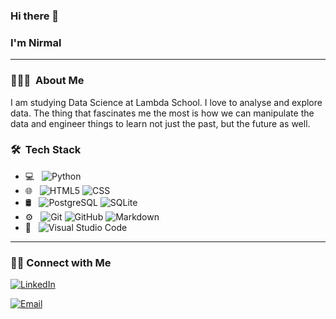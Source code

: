 ### Hi there 👋

### I'm Nirmal
***

### 👨🏻‍💻 &nbsp;About Me
I am studying Data Science at Lambda School. I love to analyse and explore data. The thing that fascinates me the most is how we can manipulate the data and engineer things to learn not just the past, but the future as well. 


### 🛠 &nbsp;Tech Stack

- 💻 &nbsp;
  ![Python](https://img.shields.io/badge/-Python-333333?style=flat&logo=python)
- 🌐 &nbsp;
  ![HTML5](https://img.shields.io/badge/-HTML5-333333?style=flat&logo=HTML5)
  ![CSS](https://img.shields.io/badge/-CSS-333333?style=flat&logo=CSS3&logoColor=1572B6)
- 🛢 &nbsp;
  ![PostgreSQL](https://img.shields.io/badge/-PostgreSQL-333333?style=flat&logo=PostgreSQL&logoColor=1572B6)
  ![SQLite](https://img.shields.io/badge/-SQLite-333333?style=flat&logo=SQLite&logoColor=1572B6)
- ⚙️ &nbsp;
  ![Git](https://img.shields.io/badge/-Git-333333?style=flat&logo=git)
  ![GitHub](https://img.shields.io/badge/-GitHub-333333?style=flat&logo=github)
  ![Markdown](https://img.shields.io/badge/-Markdown-333333?style=flat&logo=markdown)
- 🔧 &nbsp;
  ![Visual Studio Code](https://img.shields.io/badge/-Visual%20Studio%20Code-333333?style=flat&logo=visual-studio-code&logoColor=007ACC)
 

<hr>

<h3> 🤝🏻 Connect with Me </h3>

<p align="center">

<a href="https://www.linkedin.com/in/nirmalsthapa/"><img alt="LinkedIn" src="https://img.shields.io/badge/LinkedIn-Nirmal%20Thapa-blue?style=flat-square&logo=linkedin"></a>

<a href="mailto:nimuthapa@gmail.com"><img alt="Email" src="https://img.shields.io/badge/Email-nimuthapa@gmail.com-blue?style=flat-square&logo=gmail"></a>

</p>
